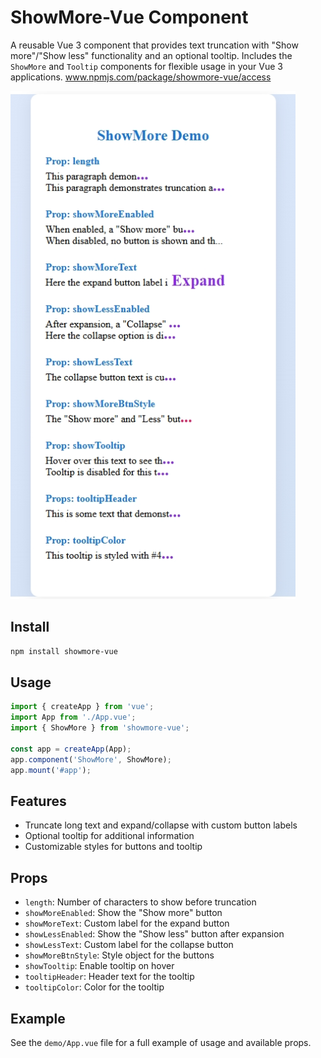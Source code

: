 
# ShowMore-Vue Component

A reusable Vue 3 component that provides text truncation with "Show more"/"Show less" functionality and an optional tooltip. Includes the `ShowMore` and `Tooltip` components for flexible usage in your Vue 3 applications.
www.npmjs.com/package/showmore-vue/access


![Preview](https://github.com/roohial57/VueComponent-ShowMore/blob/main/assets/ShowMoreDemo.png)

## Install
```bash
npm install showmore-vue
```

## Usage
```js
import { createApp } from 'vue';
import App from './App.vue';
import { ShowMore } from 'showmore-vue';

const app = createApp(App);
app.component('ShowMore', ShowMore);
app.mount('#app');
```

## Features
- Truncate long text and expand/collapse with custom button labels
- Optional tooltip for additional information
- Customizable styles for buttons and tooltip

## Props
- `length`: Number of characters to show before truncation
- `showMoreEnabled`: Show the "Show more" button
- `showMoreText`: Custom label for the expand button
- `showLessEnabled`: Show the "Show less" button after expansion
- `showLessText`: Custom label for the collapse button
- `showMoreBtnStyle`: Style object for the buttons
- `showTooltip`: Enable tooltip on hover
- `tooltipHeader`: Header text for the tooltip
- `tooltipColor`: Color for the tooltip

## Example
See the `demo/App.vue` file for a full example of usage and available props.
